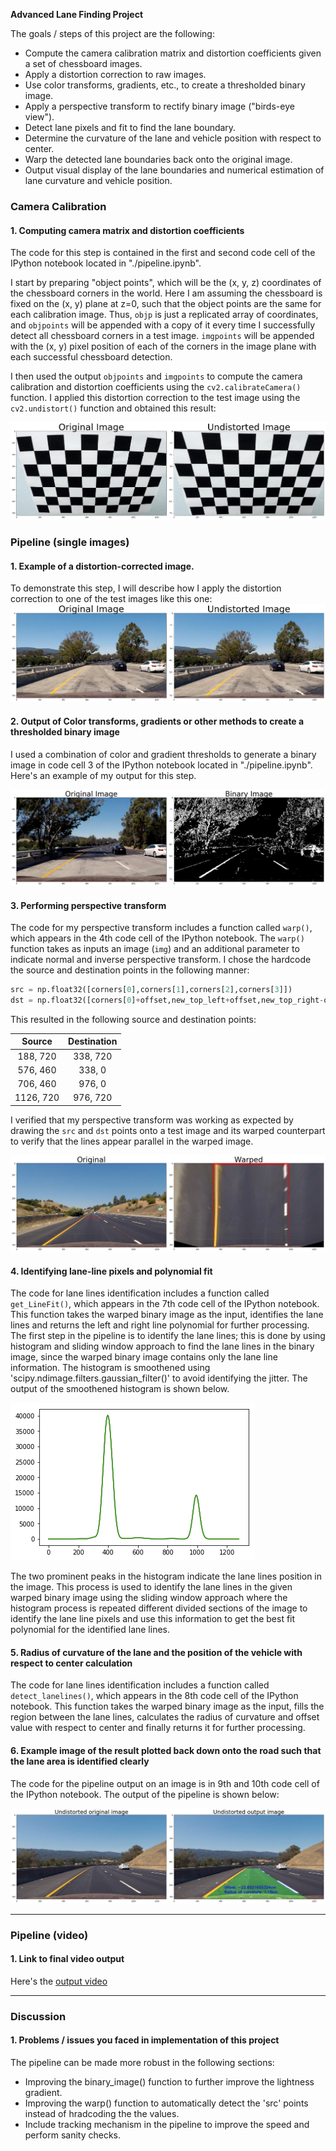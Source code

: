 **Advanced Lane Finding Project**

The goals / steps of this project are the following:

* Compute the camera calibration matrix and distortion coefficients given a set of chessboard images.
* Apply a distortion correction to raw images.
* Use color transforms, gradients, etc., to create a thresholded binary image.
* Apply a perspective transform to rectify binary image ("birds-eye view").
* Detect lane pixels and fit to find the lane boundary.
* Determine the curvature of the lane and vehicle position with respect to center.
* Warp the detected lane boundaries back onto the original image.
* Output visual display of the lane boundaries and numerical estimation of lane curvature and vehicle position.

[//]: # (Image References)

[image1]: ./output_images/Q1_output.png "Undistorted"
[image2]: ./output_images/Q2_output.png "Road Transformed"
[image3]: ./output_images/Q3_output.png "Binary Example"
[image4]: ./output_images/Q4_output.png "Warp Example"
[image5]: ./output_images/Histogram.png "Smoothened histogram"
[image6]: ./output_images/Q6_output.png "Output"
[video1]: ./processed_project_video.mp4 "Video"

### Camera Calibration

#### 1. Computing camera matrix and distortion coefficients

The code for this step is contained in the first and second code cell of the IPython notebook located in "./pipeline.ipynb".

I start by preparing "object points", which will be the (x, y, z) coordinates of the chessboard corners in the world. Here I am assuming the chessboard is fixed on the (x, y) plane at z=0, such that the object points are the same for each calibration image.  Thus, `objp` is just a replicated array of coordinates, and `objpoints` will be appended with a copy of it every time I successfully detect all chessboard corners in a test image.  `imgpoints` will be appended with the (x, y) pixel position of each of the corners in the image plane with each successful chessboard detection.  

I then used the output `objpoints` and `imgpoints` to compute the camera calibration and distortion coefficients using the `cv2.calibrateCamera()` function.  I applied this distortion correction to the test image using the `cv2.undistort()` function and obtained this result: 

![alt text][image1]

### Pipeline (single images)

#### 1. Example of a distortion-corrected image.

To demonstrate this step, I will describe how I apply the distortion correction to one of the test images like this one:
![alt text][image2]

#### 2. Output of Color transforms, gradients or other methods to create a thresholded binary image

I used a combination of color and gradient thresholds to generate a binary image in code cell 3 of the IPython notebook located in "./pipeline.ipynb".  Here's an example of my output for this step.

![alt text][image3]

#### 3. Performing perspective transform

The code for my perspective transform includes a function called `warp()`, which appears in the 4th code cell of the IPython notebook.  The `warp()` function takes as inputs an image (`img`) and an additional parameter to indicate normal and inverse perspective transform.  I chose the hardcode the source and destination points in the following manner:

```python
src = np.float32([corners[0],corners[1],corners[2],corners[3]])
dst = np.float32([corners[0]+offset,new_top_left+offset,new_top_right-offset ,corners[3]-offset])
```

This resulted in the following source and destination points:

| Source        | Destination   | 
|:-------------:|:-------------:| 
| 188, 720      | 338, 720        | 
| 576, 460      | 338, 0      |
| 706, 460     | 976, 0      |
| 1126, 720      | 976, 720        |

I verified that my perspective transform was working as expected by drawing the `src` and `dst` points onto a test image and its warped counterpart to verify that the lines appear parallel in the warped image.

![alt text][image4]

#### 4. Identifying lane-line pixels and polynomial fit

The code for lane lines identification includes a function called `get_LineFit()`, which appears in the 7th code cell of the IPython notebook. This function takes the warped binary image as the input, identifies the lane lines and returns the left and right line polynomial for further processing. The first step in the pipeline is to identify the lane lines; this is done by using histogram and sliding window approach to find the lane lines in the binary image, since the warped binary image contains only the lane line information. The histogram is smoothened using 'scipy.ndimage.filters.gaussian_filter()' to avoid identifying the jitter. The output of the smoothened histogram is shown below.

![alt text][image5]

The two prominent peaks in the histogram indicate the lane lines position in the image. This process is used to identify the lane lines in the given warped binary image using the sliding window approach where the histogram process is repeated different divided sections of the image to identify the lane line pixels and use this information to get the best fit polynomial for the identified lane lines. 

#### 5. Radius of curvature of the lane and the position of the vehicle with respect to center calculation

The code for lane lines identification includes a function called `detect_lanelines()`, which appears in the 8th code cell of the IPython notebook. This function takes the warped binary image as the input, fills the region between the lane lines, calculates the radius of curvature and offset value with respect to center and finally returns it for further processing.

#### 6. Example image of the result plotted back down onto the road such that the lane area is identified clearly

The code for the pipeline output on an image is in 9th and 10th code cell of the IPython notebook. The output of the pipeline is shown below:

![alt text][image6]

---

### Pipeline (video)

#### 1. Link to final video output

Here's the [output video][video1]

---

### Discussion

#### 1. Problems / issues you faced in implementation of this project

The pipeline can be made more robust in the following sections:

* Improving the binary_image() function to further improve the lightness gradient.
* Improving the warp() function to automatically detect the 'src' points instead of hradcoding the the values.
* Include tracking mechanism in the pipeline to improve the speed and perform sanity checks.
